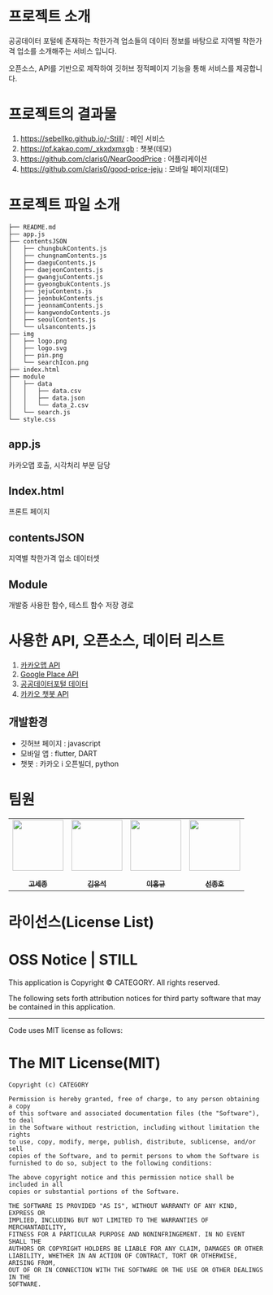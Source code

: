 # 프로젝트 소개

공공데이터 포털에 존재하는 착한가격 업소들의 데이터 정보를 바탕으로 지역별 착한가격 업소를 소개해주는 서비스 입니다.

오픈소스, API를 기반으로 제작하여 깃허브 정적페이지 기능을 통해 서비스를 제공합니다. 



# 프로젝트의 결과물

1. https://sebellko.github.io/-Still/ : 메인 서비스
2. https://pf.kakao.com/_xkxdxmxgb : 챗봇(데모)
3. https://github.com/claris0/NearGoodPrice : 어플리케이션
4. https://github.com/claris0/good-price-jeju : 모바일 페이지(데모)





# 프로젝트 파일 소개

```
├── README.md
├── app.js
├── contentsJSON
│   ├── chungbukContents.js
│   ├── chungnamContents.js
│   ├── daeguContents.js
│   ├── daejeonContents.js
│   ├── gwangjuContents.js
│   ├── gyeongbukContents.js
│   ├── jejuContents.js
│   ├── jeonbukContents.js
│   ├── jeonnamContents.js
│   ├── kangwondoContents.js
│   ├── seoulContents.js
│   └── ulsancontents.js
├── img
│   ├── logo.png
│   ├── logo.svg
│   ├── pin.png
│   └── searchIcon.png
├── index.html
├── module
│   ├── data
│   │   ├── data.csv
│   │   ├── data.json
│   │   └── data_2.csv
│   └── search.js
└── style.css
```



## app.js 

카카오맵 호출, 시각처리 부분 담당



## Index.html

프론트 페이지



## contentsJSON

지역별 착한가격 업소 데이터셋



## Module

개발중 사용한 함수, 테스트 함수 저장 경로



# 사용한 API, 오픈소스, 데이터 리스트

1. [카카오맵 API](https://apis.map.kakao.com/)
2. [Google Place API](https://developers.google.com/maps/documentation/places/web-service/overview)
3. [공공데이터포털 데이터](https://www.data.go.kr/)
4. [카카오 챗봇 API](https://i.kakao.com/docs/tutorial-chatbot-key-features) 



## 개발환경
- 깃허브 페이지 : javascript
- 모바일 앱 : flutter, DART
- 챗봇 : 카카오 i 오픈빌더, python






# 팀원
<p align="center">
<table align="center" >
   <tr>
        <td align="center"><a href="https://github.com/SebellKo"><img src="https://github.com/SebellKo.png" width="100px;" alt=""/><br /><sub><b><br/>고세종</b></sub></a></td>
        <td align="center"><a href="https://github.com/TheBlueDream"><img src="https://github.com/TheBlueDream.png" width="100px;" alt=""/><br /><sub><b><br/>김유석</b></sub></a></td>
        <td align="center"><a href="https://github.com/jymh22"><img src="https://github.com/jymh22.png" width="100px;" alt=""/><br /><sub><b><br/>이홍규</b></sub></a></td>
     <td align="center"><a href="https://github.com/claris0"><img src="https://github.com/claris0.png" width="100px;" alt=""/><br /><sub><b><br/>선종호</b></sub></a></td>
   </tr>
</table>




# 라이선스(License List)

# OSS Notice | STILL #

This application is Copyright © CATEGORY. All rights reserved.

The following sets forth attribution notices for third party software that may be contained in this application.


-----------------------------------------------------------------
Code uses MIT license as follows:

# The MIT License(MIT) #

``````````
Copyright (c) CATEGORY

Permission is hereby granted, free of charge, to any person obtaining a copy
of this software and associated documentation files (the "Software"), to deal
in the Software without restriction, including without limitation the rights
to use, copy, modify, merge, publish, distribute, sublicense, and/or sell
copies of the Software, and to permit persons to whom the Software is
furnished to do so, subject to the following conditions:
     
The above copyright notice and this permission notice shall be included in all
copies or substantial portions of the Software.
     
THE SOFTWARE IS PROVIDED "AS IS", WITHOUT WARRANTY OF ANY KIND, EXPRESS OR
IMPLIED, INCLUDING BUT NOT LIMITED TO THE WARRANTIES OF MERCHANTABILITY,
FITNESS FOR A PARTICULAR PURPOSE AND NONINFRINGEMENT. IN NO EVENT SHALL THE
AUTHORS OR COPYRIGHT HOLDERS BE LIABLE FOR ANY CLAIM, DAMAGES OR OTHER
LIABILITY, WHETHER IN AN ACTION OF CONTRACT, TORT OR OTHERWISE, ARISING FROM,
OUT OF OR IN CONNECTION WITH THE SOFTWARE OR THE USE OR OTHER DEALINGS IN THE
SOFTWARE.

